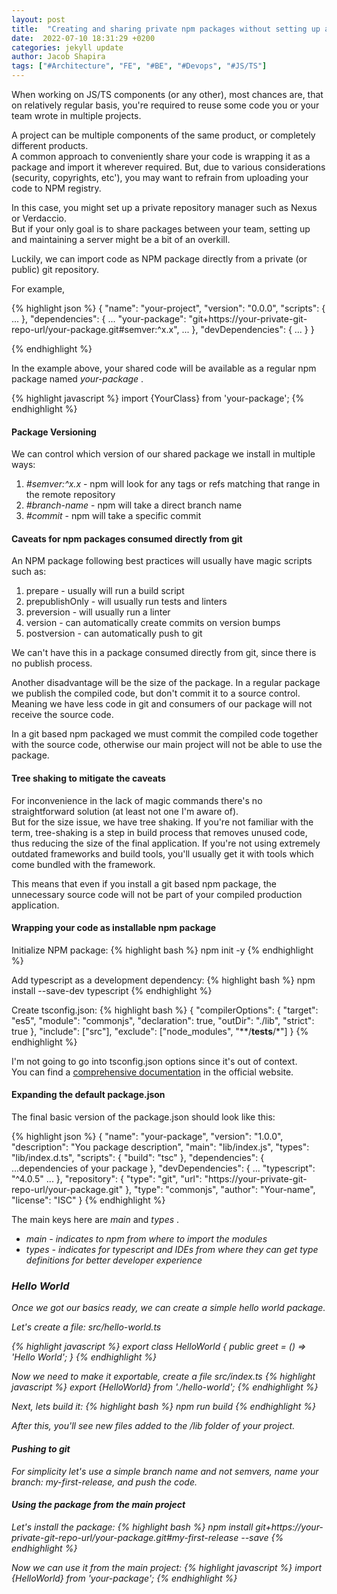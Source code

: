 ```yaml
---
layout: post
title:  "Creating and sharing private npm packages without setting up a repository manager, using git urls" 
date:  2022-07-10 18:31:29 +0200
categories: jekyll update
author: Jacob Shapira
tags: ["#Architecture", "FE", "#BE", "#Devops", "#JS/TS"]
---
```


When working on JS/TS components (or any other), most chances are, that on relatively regular basis, you're required to reuse some code you or your team wrote in multiple projects. 

A project can be multiple components of the same product, or completely different products.  
A common approach to conveniently share your code is wrapping it as a package and import it wherever required. 
But, due to various considerations (security, copyrights, etc'), you may want to refrain from uploading your code to NPM registry.  

In this case, you might set up a private repository manager such as Nexus or Verdaccio.  
But if your only goal is to share packages between your team, setting up and maintaining a server might be a bit of an overkill.  

Luckily, we can import code as NPM package directly from a private (or public) git repository.

For example, 

{% highlight json %}
{
  "name": "your-project",
  "version": "0.0.0",
  "scripts": {
    ...
  },
  "dependencies": {
    ...
    "your-package": "git+https://your-private-git-repo-url/your-package.git#semver:^x.x",
    ...
  },
  "devDependencies": {
    ...
  }
}

{% endhighlight %}

In the example above, your shared code will be available as a regular npm package named <i>your-package</i> .

{% highlight javascript %}
import {YourClass} from 'your-package';
{% endhighlight %}

#### Package Versioning
We can control which version of our shared package we install in multiple ways:
1. <i>#semver:^x.x</i> - npm will look for any tags or refs matching that range in the remote repository
2. <i>#branch-name</i> - npm will take a direct branch name
3. <i>#commit</i> - npm will take a specific commit

#### Caveats for npm packages consumed directly from git
An NPM package following best practices will usually have magic scripts such as:
1. prepare - usually will run a build script
2. prepublishOnly - will usually run tests and linters
3. preversion - will usually run a linter
4. version - can automatically create commits on version bumps
5. postversion - can automatically push to git 

We can't have this in a package consumed directly from git, since there is no publish process.

Another disadvantage will be the size of the package. 
In a regular package we publish the compiled code, but don't commit it to a source control.
Meaning we have less code in git and consumers of our package will not receive the source code.

In a git based npm packaged we must commit the compiled code together with the source code, otherwise our main project
will not be able to use the package.

#### Tree shaking to mitigate the caveats
For inconvenience in the lack of magic commands there's no straightforward solution (at least not one I'm aware of).  
But for the size issue, we have tree shaking.
If you're not familiar with the term, tree-shaking is a step in build process that removes unused code, thus reducing the size of the final application.
If you're not using extremely outdated frameworks and build tools, you'll usually get it with tools which come bundled with the framework.

This means that even if you install a git based npm package, the unnecessary source code will not be part of your compiled production application.


#### Wrapping your code as installable npm package
Initialize NPM package:
{% highlight bash %}
npm init -y
{% endhighlight %}
 

Add typescript as a development dependency:
{% highlight bash %}
npm install --save-dev typescript
{% endhighlight %}
 

Create tsconfig.json:
{% highlight bash %}
{
  "compilerOptions": {
    "target": "es5",
    "module": "commonjs",
    "declaration": true,
    "outDir": "./lib",
    "strict": true
  },
  "include": ["src"],
  "exclude": ["node_modules", "**/__tests__/*"]
}
{% endhighlight %}


I'm not going to go into tsconfig.json options since it's out of context.  
You can find a <a href="https://www.typescriptlang.org/tsconfig" target="_blank">comprehensive documentation</a> in the official website.

#### Expanding the default package.json
The final basic version of the package.json should look like this:

{% highlight json %}
{
  "name": "your-package",
  "version": "1.0.0",
  "description": "You package description",
  "main": "lib/index.js",
  "types": "lib/index.d.ts",
  "scripts": {
    "build": "tsc"
  },
  "dependencies": {
    ...dependencies of your package
  },
  "devDependencies": {
    ...
    "typescript": "^4.0.5"
    ...
  },
  "repository": {
    "type": "git",
    "url": "https://your-private-git-repo-url/your-package.git"
  },
  "type": "commonjs",
  "author": "Your-name",
  "license": "ISC"
}
{% endhighlight %}

The main keys here are <i>main</i> and <i>types</i> .

- <i>main<i/> - indicates to npm from where to import the modules
- <i>types</i> - indicates for typescript and IDEs from where they can get type definitions for better developer experience

### Hello World
Once we got our basics ready, we can create a simple hello world package.

Let's create a file: <i>src/hello-world.ts<i>

{% highlight javascript %}
export class HelloWorld {
    public greet = () => 'Hello World';
}
{% endhighlight %}

Now we need to make it exportable, create a file <i>src/index.ts</i>
{% highlight javascript %}
export {HelloWorld} from './hello-world';
{% endhighlight %}


Next, lets build it:
{% highlight bash %}
npm run build
{% endhighlight %}

After this, you'll see new files added to the <i>/lib</i> folder of your project.

#### Pushing to git
For simplicity let's use a simple branch name and not semvers, name your branch: <i>my-first-release</i>, and push the code.

#### Using the package from the main project
Let's install the package:
{% highlight bash %}
npm install git+https://your-private-git-repo-url/your-package.git#my-first-release --save
{% endhighlight %}

Now we can use it from the main project:
{% highlight javascript %}
import {HelloWorld} from 'your-package';
{% endhighlight %}